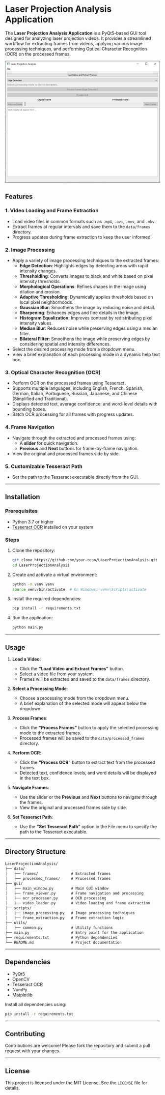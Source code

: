 # Laser Projection Analysis Application

The **Laser Projection Analysis Application** is a PyQt5-based GUI tool designed for analyzing laser projection videos. It provides a streamlined workflow for extracting frames from videos, applying various image processing techniques, and performing Optical Character Recognition (OCR) on the processed frames.

![Application on Startup](/screenshots/app_on_start.png?raw=true "LaserAnalysisAI on startup")

## Features

### 1. **Video Loading and Frame Extraction**
- Load video files in common formats such as `.mp4`, `.avi`, `.mov`, and `.mkv`.
- Extract frames at regular intervals and save them to the `data/frames` directory.
- Progress updates during frame extraction to keep the user informed.

### 2. **Image Processing**
- Apply a variety of image processing techniques to the extracted frames:
  - **Edge Detection**: Highlights edges by detecting areas with rapid intensity changes.
  - **Thresholding**: Converts images to black and white based on pixel intensity thresholds.
  - **Morphological Operations**: Refines shapes in the image using dilation and erosion.
  - **Adaptive Thresholding**: Dynamically applies thresholds based on local pixel neighborhoods.
  - **Gaussian Blur**: Smoothens the image by reducing noise and detail.
  - **Sharpening**: Enhances edges and fine details in the image.
  - **Histogram Equalization**: Improves contrast by redistributing pixel intensity values.
  - **Median Blur**: Reduces noise while preserving edges using a median filter.
  - **Bilateral Filter**: Smoothens the image while preserving edges by considering spatial and intensity differences.
- Select the desired processing mode from a dropdown menu.
- View a brief explanation of each processing mode in a dynamic help text box.

### 3. **Optical Character Recognition (OCR)**
- Perform OCR on the processed frames using Tesseract.
- Supports multiple languages, including English, French, Spanish, German, Italian, Portuguese, Russian, Japanese, and Chinese (Simplified and Traditional).
- Displays detected text, average confidence, and word-level details with bounding boxes.
- Batch OCR processing for all frames with progress updates.

### 4. **Frame Navigation**
- Navigate through the extracted and processed frames using:
  - A **slider** for quick navigation.
  - **Previous** and **Next** buttons for frame-by-frame navigation.
- View the original and processed frames side by side.

### 5. **Customizable Tesseract Path**
- Set the path to the Tesseract executable directly from the GUI.

---

## Installation

### Prerequisites
- Python 3.7 or higher
- [Tesseract OCR](https://github.com/tesseract-ocr/tesseract) installed on your system

### Steps
1. Clone the repository:
   ```bash
   git clone https://github.com/your-repo/LaserProjectionAnalysis.git
   cd LaserProjectionAnalysis
   ```
2. Create and activate a virtual environment:
   ```bash
   python -m venv venv
   source venv/bin/activate  # On Windows: venv\Scripts\activate
   ```
3. Install the required dependencies:
   ```bash
   pip install -r requirements.txt
   ```
4. Run the application:
   ```bash
   python main.py
   ```

---

## Usage

1. **Load a Video**:
   - Click the **"Load Video and Extract Frames"** button.
   - Select a video file from your system.
   - Frames will be extracted and saved to the `data/frames` directory.

2. **Select a Processing Mode**:
   - Choose a processing mode from the dropdown menu.
   - A brief explanation of the selected mode will appear below the dropdown.

3. **Process Frames**:
   - Click the **"Process Frames"** button to apply the selected processing mode to the extracted frames.
   - Processed frames will be saved to the `data/processed_frames` directory.

4. **Perform OCR**:
   - Click the **"Process OCR"** button to extract text from the processed frames.
   - Detected text, confidence levels, and word details will be displayed in the text box.

5. **Navigate Frames**:
   - Use the slider or the **Previous** and **Next** buttons to navigate through the frames.
   - View the original and processed frames side by side.

6. **Set Tesseract Path**:
   - Use the **"Set Tesseract Path"** option in the File menu to specify the path to the Tesseract executable.

---

## Directory Structure

```
LaserProjectionAnalysis/
├── data/
│   ├── frames/               # Extracted frames
│   ├── processed_frames/     # Processed frames
├── gui/
│   ├── main_window.py        # Main GUI window
│   ├── frame_viewer.py       # Frame navigation and processing
│   ├── ocr_processor.py      # OCR processing
│   ├── video_loader.py       # Video loading and frame extraction
├── scripts/
│   ├── image_processing.py   # Image processing techniques
│   ├── frame_extraction.py   # Frame extraction logic
├── utils/
│   ├── common.py             # Utility functions
├── main.py                   # Entry point for the application
├── requirements.txt          # Python dependencies
└── README.md                 # Project documentation
```

---

## Dependencies

- PyQt5
- OpenCV
- Tesseract OCR
- NumPy
- Matplotlib

Install all dependencies using:
```bash
pip install -r requirements.txt
```

---

## Contributing

Contributions are welcome! Please fork the repository and submit a pull request with your changes.

---

## License

This project is licensed under the MIT License. See the `LICENSE` file for details.